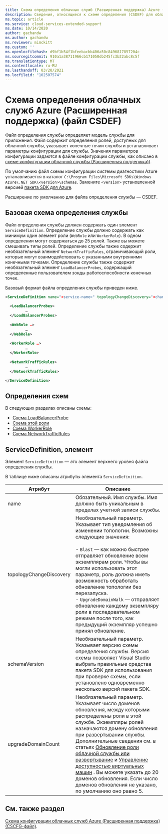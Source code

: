 ```yaml
---
title: Схема определения облачных служб (Расширенная поддержка) Azure (файл CSDEF) | Документация Майкрософт
description: Сведения, относящиеся к схеме определения (CSDEF) для облачных служб (Расширенная поддержка)
ms.topic: article
ms.service: cloud-services-extended-support
ms.date: 10/14/2020
author: gachandw
ms.author: gachandw
ms.reviewer: mimckitt
ms.custom: ''
ms.openlocfilehash: d9bf1b54f1bfeebacbb406a50c8496817857204c
ms.sourcegitcommit: 910a1a38711966cb171050db245fc3b22abc8c5f
ms.translationtype: MT
ms.contentlocale: ru-RU
ms.lasthandoff: 03/20/2021
ms.locfileid: "102507574"
---
```

# <a name="azure-cloud-services-extended-support-definition-schema-csdef-file"></a>Схема определения облачных служб Azure (Расширенная поддержка) (файл CSDEF)

Файл определения службы определяет модель службы для приложения. Файл содержит определения ролей, доступных для облачной службы, указывает конечные точки службы и устанавливает параметры конфигурации для службы. Значения параметров конфигурации задаются в файле конфигурации службы, как описано в [схеме конфигурации облачной службы (Расширенная поддержка)](schema-cscfg-file.md)).

По умолчанию файл схемы конфигурации системы диагностики Azure устанавливается в каталог `C:\Program Files\Microsoft SDKs\Windows Azure\.NET SDK\<version>\schemas`. Замените `<version>` установленной версией [пакета SDK для Azure](https://www.windowsazure.com/develop/downloads/).

Расширение по умолчанию для файла определения службы — CSDEF.

## <a name="basic-service-definition-schema"></a>Базовая схема определения службы
Файл определения службы должен содержать один элемент `ServiceDefinition`. Определение службы должно содержать как минимум один элемент роли (`WebRole` или `WorkerRole`). В одном определении могут содержаться до 25 ролей. Также вы можете смешивать типы ролей. Определение службы также содержит необязательный элемент `NetworkTrafficRules`, ограничивающий роли, которые могут взаимодействовать с указанными внутренними конечными точками. Определение службы также содержит необязательный элемент `LoadBalancerProbes`, содержащий определенные пользователем зонды работоспособности конечных точек.

Базовый формат файла определения службы приведен ниже.

```xml
<ServiceDefinition name="<service-name>" topologyChangeDiscovery="<change-type>" xmlns="http://schemas.microsoft.com/ServiceHosting/2008/10/ServiceDefinition" upgradeDomainCount="<number-of-upgrade-domains>" schemaVersion="<version>">
  
  <LoadBalancerProbes>
         …
  </LoadBalancerProbes>
  
  <WebRole …>
         …
  </WebRole>
  
  <WorkerRole …>
         …
  </WorkerRole>
  
  <NetworkTrafficRules>
         …
  </NetworkTrafficRules>

</ServiceDefinition>
```

## <a name="schema-definitions"></a>Определения схем
В следующих разделах описаны схемы:

- [Схема LoadBalancerProbe](schema-csdef-loadbalancerprobe.md)
- [Схема этой роли](schema-csdef-webrole.md)
- [Схема WorkerRole](schema-csdef-workerrole.md)
- [Схема NetworkTrafficRules](schema-csdef-networktrafficrules.md)

##  <a name="servicedefinition-element"></a><a name="ServiceDefinition"></a> ServiceDefinition, элемент
Элемент `ServiceDefinition` — это элемент верхнего уровня файла определения службы.

В таблице ниже описаны атрибуты элемента `ServiceDefinition`.

| Атрибут               | Описание |
| ----------------------- | ----------- |
| name                    |Обязательный. Имя службы. Имя должно быть уникальным в пределах учетной записи службы.|
| topologyChangeDiscovery | Необязательный параметр. Указывает тип уведомления об изменении топологии. Возможны следующие значения:<br /><br /> -   `Blast` — как можно быстрее отправляет обновление всем экземплярам роли. Чтобы вы могли использовать этот параметр, роль должна иметь возможность обработать обновление топологии без перезапуска.<br />-   `UpgradeDomainWalk` — отправляет обновление каждому экземпляру роли в последовательном режиме после того, как предыдущий экземпляр успешно принял обновление.|
| schemaVersion           | Необязательный параметр. Указывает версию схемы определения службы. Версия схемы позволяет Visual Studio выбрать правильные средства пакета SDK для использования при проверке схемы, если установлено одновременно несколько версий пакета SDK.|
| upgradeDomainCount      | Необязательный параметр. Указывает число доменов обновления, между которыми распределены роли в этой службе. Экземпляры ролей назначаются домену обновления при развертывании службы. Дополнительные сведения см. в статьях [Обновление роли облачной службы или развертывание](sample-update-cloud-service.md) и [Управление доступностью виртуальных машин](../virtual-machines/availability.md) . Вы можете указать до 20 доменов обновления. Если число доменов обновления не указано, по умолчанию оно равно 5.|

## <a name="see-also"></a>См. также раздел

[Схема конфигурации облачных служб Azure (Расширенная поддержка) (CSCFG-файл)](schema-cscfg-file.md).